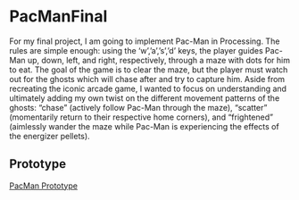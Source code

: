 # PacManFinal

For my final project, I am going to implement Pac-Man in Processing. The rules are simple enough: using the ‘w’,’a’,’s’,’d’ keys, the player guides Pac-Man up, down, left, and right, respectively, through a maze with dots for him to eat. The goal of the game is to clear the maze, but the player must watch out for the ghosts which will chase after and try to capture him. Aside from recreating the iconic arcade game, I wanted to focus on understanding and ultimately adding my own twist on the different movement patterns of the ghosts: “chase” (actively follow Pac-Man through the maze), “scatter” (momentarily return to their respective home corners), and “frightened” (aimlessly wander the maze while Pac-Man is experiencing the effects of the energizer pellets). 

## Prototype

[PacMan Prototype](https://docs.google.com/document/d/1xaSTikDZCKU--RdFzY4QQBtQi3BaqcJQOtfI4waUovk/edit?usp=sharing)
